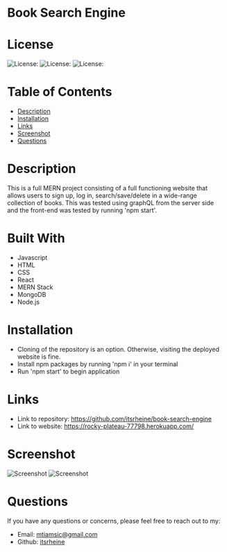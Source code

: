 
# Book Search Engine

# License
  
![License: ](https://img.shields.io/badge/javascript-94.2-0298c3.svg)
![License: ](https://img.shields.io/badge/html-5.3-0298c3.svg)
![License: ](https://img.shields.io/badge/css-0.5-0298c3.svg)

# Table of Contents

- [Description](#description)
- [Installation](#installation)
- [Links](#links)
- [Screenshot](#screenshot)
- [Questions](#questions)

# Description

This is a full MERN project consisting of a full functioning website that allows users to sign up, log in, search/save/delete in a wide-range collection of books.  This was tested using graphQL from the server side and the front-end was tested by running 'npm start'.

# Built With

- Javascript
- HTML
- CSS
- React
- MERN Stack
- MongoDB
- Node.js

# Installation

- Cloning of the repository is an option. Otherwise, visiting the deployed website is fine.
- Install npm packages by running 'npm i' in your terminal
- Run 'npm start' to begin application

# Links

- Link to repository: <https://github.com/itsrheine/book-search-engine>
- Link to website: <https://rocky-plateau-77798.herokuapp.com/>

# Screenshot

![Screenshot](images/ss1.PNG)
![Screenshot](images/ss2.PNG)

# Questions

If you have any questions or concerns, please feel free to reach out to my:

- Email: [mtiamsic@gmail.com](mtiamsic@gmail.com)
- Github: [itsrheine](https://github.com/itsrheine)
